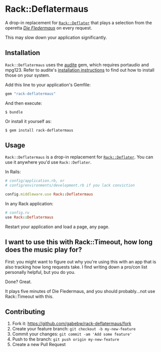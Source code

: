# Rack::Deflatermaus

A drop-in replacement for [`Rack::Deflater`] that plays a selection from the
operetta *[Die Fledermaus][wiki]* on every request.

This may slow down your application significantly.

[`Rack::Deflater`]: http://robots.thoughtbot.com/content-compression-with-rack-deflater
[wiki]: https://en.wikipedia.org/wiki/Die_Fledermaus

## Installation

`Rack::Deflatermaus` uses the [audite] gem, which requires portaudio and mpg123.
Refer to audite's [installation instructions][audite-libs] to find out how to
install those on your system.

[audite]: https://github.com/georgi/audite
[audite-libs]: https://github.com/georgi/audite#requirements

Add this line to your application's Gemfile:

```ruby
gem "rack-deflatermaus"
```

And then execute:

    $ bundle

Or install it yourself as:

    $ gem install rack-deflatermaus

## Usage

`Rack::Deflatermaus` is a drop-in replacement for [`Rack::Deflater`]. You can
use it anywhere you'd use `Rack::Deflater`.

In Rails:

```ruby
# config/application.rb, or
# config/environments/development.rb if you lack conviction

config.middleware.use Rack::Deflatermaus
```

In any Rack application:

```ruby
# config.ru
use Rack::Deflatermaus
```

Restart your application and load a page, any page.

## I want to use this with Rack::Timeout, how long does the music play for?

First: you might want to figure out why you're using this with an app that is
also tracking how long requests take. I find writing down a pro/con list
personally helpful, but you do you.

Done? Great.

It plays five minutes of Die Fledermaus, and you should probably...not use
Rack::Timeout with this.

## Contributing

1. Fork it: https://github.com/gabebw/rack-deflatermaus/fork
2. Create your feature branch: `git checkout -b my-new-feature`
3. Commit your changes: `git commit -am 'Add some feature'`
4. Push to the branch: `git push origin my-new-feature`
5. Create a new Pull Request
